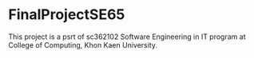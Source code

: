 # FinalProjectSE65

This project is a psrt of sc362102 Software Engineering in IT program at College of Computing, Khon Kaen University.
